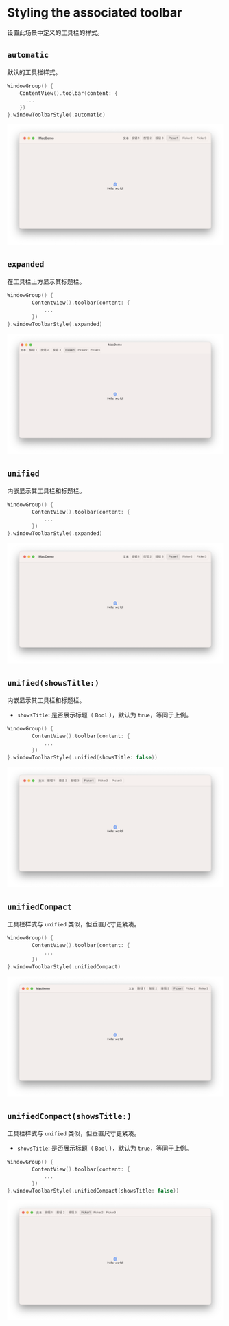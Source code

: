 # Styling the associated toolbar <Badge type="tip" text="macOS" />

设置此场景中定义的工具栏的样式。

## `automatic`

默认的工具栏样式。


```swift
WindowGroup() {
    ContentView().toolbar(content: {
      ...      
    })
}.windowToolbarStyle(.automatic)
```

![DefaultWindowToolbarStyle](../../images/DefaultWindowToolbarStyle.png)


## `expanded`

在工具栏上方显示其标题栏。

```swift
WindowGroup() {
        ContentView().toolbar(content: {
            ...      
        })
}.windowToolbarStyle(.expanded)
```

![ExpandedWindowToolbarStyle](../../images/ExpandedWindowToolbarStyle.png)


## `unified`

内嵌显示其工具栏和标题栏。

```swift
WindowGroup() {
        ContentView().toolbar(content: {
            ...      
        })
}.windowToolbarStyle(.expanded)
```

![UnifiedWindowToolbarStyle](../../images/UnifiedWindowToolbarStyle.png)


## `unified(showsTitle:)`

内嵌显示其工具栏和标题栏。

- `showsTitle`: 是否展示标题（ `Bool` ），默认为 `true`，等同于上例。

```swift
WindowGroup() {
        ContentView().toolbar(content: {
            ...      
        })
}.windowToolbarStyle(.unified(showsTitle: false))
```

![UnifiedWindowToolbarStyleWithoutTitle](../../images/UnifiedWindowToolbarStyleWithoutTitle.png)


## `unifiedCompact`

工具栏样式与 `unified` 类似，但垂直尺寸更紧凑。

```swift
WindowGroup() {
        ContentView().toolbar(content: {
            ...      
        })
}.windowToolbarStyle(.unifiedCompact)
```

![UnifiedCompactWindowToolbarStyle](../../images/UnifiedCompactWindowToolbarStyle.png)


## `unifiedCompact(showsTitle:)`

工具栏样式与 `unified` 类似，但垂直尺寸更紧凑。

- `showsTitle`: 是否展示标题（ `Bool` ），默认为 `true`，等同于上例。


```swift
WindowGroup() {
        ContentView().toolbar(content: {
            ...      
        })
}.windowToolbarStyle(.unifiedCompact(showsTitle: false))
```

![UnifiedCompactWindowToolbarStyleWithoutTitle](../../images/UnifiedCompactWindowToolbarStyleWithoutTitle.png)